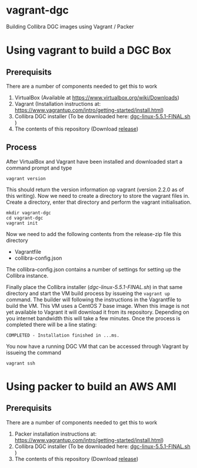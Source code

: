 # vagrant-dgc
Building Collibra DGC images using Vagrant / Packer

# Using vagrant to build a DGC Box

## Prerequisits

There are a number of components needed to get this to work
1. VirtualBox (Available at https://www.virtualbox.org/wiki/Downloads)
1. Vagrant (Installation instructions at: https://www.vagrantup.com/intro/getting-started/install.html)
1. Collibra DGC installer (To be downloaded here: [dgc-linux-5.5.1-FINAL.sh](https://ds2ov5mdb7moj.cloudfront.net/551%20files/dgc-linux-5.5.1-FINAL.sh) )
1. The contents of this repository (Download [release](https://github.com/wbvreeuwijk/vagrant-dgc/releases/download/0.1/vagrant-dgc-0.1.zip))

## Process

After VirtualBox and Vagrant have been installed and downloaded start a command prompt and type

`vagrant version`

This should return the version information op vagrant (version 2.2.0 as of this writing). Now we need to create a directory to store the vagrant files in. Create a directory, enter that directory and perform the vagrant initialisation.

```Shell
mkdir vagrant-dgc
cd vagrant-dgc
vagrant init
```

Now we need to add the following contents from the release-zip file this directory
- Vagrantfile
- collibra-config.json

The collibra-config.json contains a number of settings for setting up the Collibra instance.

Finally place the Collibra installer (*dgc-linux-5.5.1-FINAL.sh*) in that same directory and start the VM build process by issueing the `vagrant up` command. The builder will following the instructions in the Vagrantfile to build the VM. This VM uses a CentOS 7 base image. When this image is not yet available to Vagrant it will download it from its repository. Depending on you internet bandwidth this will take a few minutes. Once the process is completed there will be a line stating:

```
COMPLETED - Installation finished in ...ms.
```

You now have a running DGC VM that can be accessed through Vagrant by issueing the command 

```
vagrant ssh
```

# Using packer to build an AWS AMI

## Prerequisits

There are a number of components needed to get this to work
1. Packer installation instructions at: https://www.vagrantup.com/intro/getting-started/install.html)
1. Collibra DGC installer (To be downloaded here: [dgc-linux-5.5.1-FINAL.sh](https://ds2ov5mdb7moj.cloudfront.net/551%20files/dgc-linux-5.5.1-FINAL.sh) )
1. The contents of this repository (Download [release](https://github.com/wbvreeuwijk/vagrant-dgc/releases/download/0.1/vagrant-dgc-0.1.zip))



